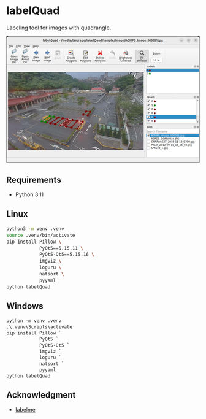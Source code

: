 # labelQuad

Labeling tool for images with quadrangle.

<div align="center">
  <img src="sample/screenshot.png">
</div>

## Requirements

- Python 3.11

## Linux

```bash
python3 -m venv .venv
source .venv/bin/activate
pip install Pillow \
            PyQt5==5.15.11 \
            PyQt5-Qt5==5.15.16 \
            imgviz \
            loguru \
            natsort \
            pyyaml
python labelQuad
```

## Windows

```
python -m venv .venv
.\.venv\Scripts\activate
pip install Pillow `
            PyQt5 `
            PyQt5-Qt5 `
            imgviz `
            loguru `
            natsort `
            pyyaml
python labelQuad
```

## Acknowledgment

- [labelme](https://github.com/wkentaro/labelme)

